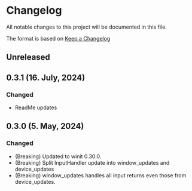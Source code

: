 # Changelog

All notable changes to this project will be documented in this file.

The format is based on [Keep a Changelog](https://keepachangelog.com/en/1.0.0/)
## Unreleased

## 0.3.1 (16. July, 2024)
### Changed
- ReadMe updates

## 0.3.0 (5. May, 2024)
### Changed
- (Breaking) Updated to winit 0.30.0.
- (Breaking) Split InputHandler update into window_updates and device_updates
- (Breaking) window_updates handles all input returns even those from device_updates.

